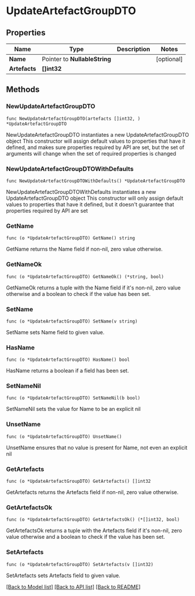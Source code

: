 # UpdateArtefactGroupDTO

## Properties

Name | Type | Description | Notes
------------ | ------------- | ------------- | -------------
**Name** | Pointer to **NullableString** |  | [optional] 
**Artefacts** | **[]int32** |  | 

## Methods

### NewUpdateArtefactGroupDTO

`func NewUpdateArtefactGroupDTO(artefacts []int32, ) *UpdateArtefactGroupDTO`

NewUpdateArtefactGroupDTO instantiates a new UpdateArtefactGroupDTO object
This constructor will assign default values to properties that have it defined,
and makes sure properties required by API are set, but the set of arguments
will change when the set of required properties is changed

### NewUpdateArtefactGroupDTOWithDefaults

`func NewUpdateArtefactGroupDTOWithDefaults() *UpdateArtefactGroupDTO`

NewUpdateArtefactGroupDTOWithDefaults instantiates a new UpdateArtefactGroupDTO object
This constructor will only assign default values to properties that have it defined,
but it doesn't guarantee that properties required by API are set

### GetName

`func (o *UpdateArtefactGroupDTO) GetName() string`

GetName returns the Name field if non-nil, zero value otherwise.

### GetNameOk

`func (o *UpdateArtefactGroupDTO) GetNameOk() (*string, bool)`

GetNameOk returns a tuple with the Name field if it's non-nil, zero value otherwise
and a boolean to check if the value has been set.

### SetName

`func (o *UpdateArtefactGroupDTO) SetName(v string)`

SetName sets Name field to given value.

### HasName

`func (o *UpdateArtefactGroupDTO) HasName() bool`

HasName returns a boolean if a field has been set.

### SetNameNil

`func (o *UpdateArtefactGroupDTO) SetNameNil(b bool)`

 SetNameNil sets the value for Name to be an explicit nil

### UnsetName
`func (o *UpdateArtefactGroupDTO) UnsetName()`

UnsetName ensures that no value is present for Name, not even an explicit nil
### GetArtefacts

`func (o *UpdateArtefactGroupDTO) GetArtefacts() []int32`

GetArtefacts returns the Artefacts field if non-nil, zero value otherwise.

### GetArtefactsOk

`func (o *UpdateArtefactGroupDTO) GetArtefactsOk() (*[]int32, bool)`

GetArtefactsOk returns a tuple with the Artefacts field if it's non-nil, zero value otherwise
and a boolean to check if the value has been set.

### SetArtefacts

`func (o *UpdateArtefactGroupDTO) SetArtefacts(v []int32)`

SetArtefacts sets Artefacts field to given value.



[[Back to Model list]](../README.md#documentation-for-models) [[Back to API list]](../README.md#documentation-for-api-endpoints) [[Back to README]](../README.md)


